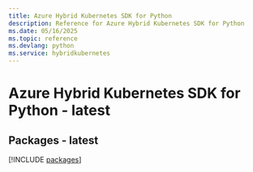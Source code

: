 ```yaml
---
title: Azure Hybrid Kubernetes SDK for Python
description: Reference for Azure Hybrid Kubernetes SDK for Python
ms.date: 05/16/2025
ms.topic: reference
ms.devlang: python
ms.service: hybridkubernetes
---
```

# Azure Hybrid Kubernetes SDK for Python - latest
## Packages - latest
[!INCLUDE [packages](hybrid-kubernetes-index.md)]